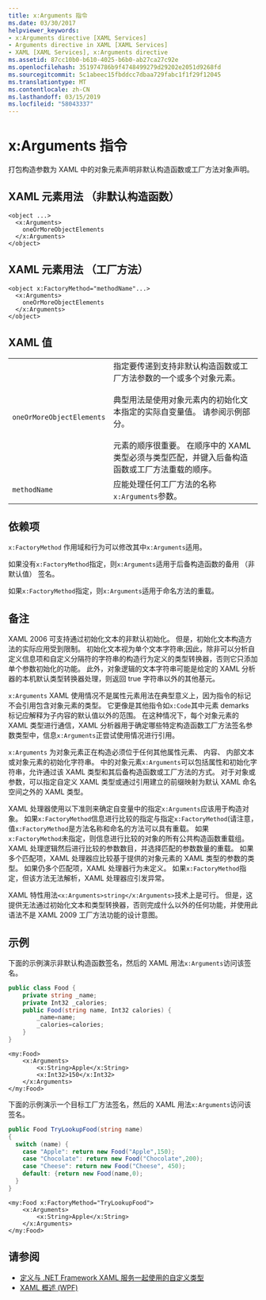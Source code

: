 ```yaml
---
title: x:Arguments 指令
ms.date: 03/30/2017
helpviewer_keywords:
- x:Arguments directive [XAML Services]
- Arguments directive in XAML [XAML Services]
- XAML [XAML Services], x:Arguments directive
ms.assetid: 87cc10b0-b610-4025-b6b0-ab27ca27c92e
ms.openlocfilehash: 351974786b9f4748499279d29202e2051d9268fd
ms.sourcegitcommit: 5c1abeec15fbddcc7dbaa729fabc1f1f29f12045
ms.translationtype: MT
ms.contentlocale: zh-CN
ms.lasthandoff: 03/15/2019
ms.locfileid: "58043337"
---
```

# <a name="xarguments-directive"></a>x:Arguments 指令
打包构造参数为 XAML 中的对象元素声明非默认构造函数或工厂方法对象声明。  
  
## <a name="xaml-element-usage-nondefault-constructor"></a>XAML 元素用法 （非默认构造函数）  
  
```  
<object ...>  
  <x:Arguments>  
    oneOrMoreObjectElements  
  </x:Arguments>  
</object>  
```  
  
## <a name="xaml-element-usage-factory-method"></a>XAML 元素用法 （工厂方法）  
  
```  
<object x:FactoryMethod="methodName"...>  
  <x:Arguments>  
    oneOrMoreObjectElements  
  </x:Arguments>  
</object>  
```  
  
## <a name="xaml-values"></a>XAML 值  
  
|||  
|-|-|  
|`oneOrMoreObjectElements`|指定要传递到支持非默认构造函数或工厂方法参数的一个或多个对象元素。<br /><br /> 典型用法是使用对象元素内的初始化文本指定的实际自变量值。 请参阅示例部分。<br /><br /> 元素的顺序很重要。 在顺序中的 XAML 类型必须与类型匹配，并键入后备构造函数或工厂方法重载的顺序。|  
|`methodName`|应能处理任何工厂方法的名称`x:Arguments`参数。|  
  
## <a name="dependencies"></a>依赖项  
 `x:FactoryMethod` 作用域和行为可以修改其中`x:Arguments`适用。  
  
 如果没有`x:FactoryMethod`指定，则`x:Arguments`适用于后备构造函数的备用 （非默认值） 签名。  
  
 如果`x:FactoryMethod`指定，则`x:Arguments`适用于命名方法的重载。  
  
## <a name="remarks"></a>备注  
 XAML 2006 可支持通过初始化文本的非默认初始化。 但是，初始化文本构造方法的实际应用受到限制。 初始化文本视为单个文本字符串;因此，除非可以分析自定义信息项和自定义分隔符的字符串的构造行为定义的类型转换器，否则它只添加单个参数初始化的功能。 此外，对象逻辑的文本字符串可能是给定的 XAML 分析器的本机默认类型转换器处理，则返回 true 字符串以外的其他基元。  
  
 `x:Arguments` XAML 使用情况不是属性元素用法在典型意义上，因为指令的标记不会引用包含对象元素的类型。 它更像是其他指令如`x:Code`其中元素 demarks 标记应解释为子内容的默认值以外的范围。 在这种情况下，每个对象元素的 XAML 类型进行通信，XAML 分析器用于确定哪些特定构造函数工厂方法签名参数类型中，信息`x:Arguments`正尝试使用情况进行引用。  
  
 `x:Arguments` 为对象元素正在构造必须位于任何其他属性元素、 内容、 内部文本或对象元素的初始化字符串。 中的对象元素`x:Arguments`可以包括属性和初始化字符串，允许通过该 XAML 类型和其后备构造函数或工厂方法的方式。 对于对象或参数，可以指定自定义 XAML 类型或通过引用建立的前缀映射为默认 XAML 命名空间之外的 XAML 类型。  
  
 XAML 处理器使用以下准则来确定自变量中的指定`x:Arguments`应该用于构造对象。 如果`x:FactoryMethod`信息进行比较的指定与指定`x:FactoryMethod`(请注意，值`x:FactoryMethod`是方法名称和命名的方法可以具有重载。 如果`x:FactoryMethod`未指定，则信息进行比较的对象的所有公共构造函数重载组。 XAML 处理逻辑然后进行比较的参数数目，并选择匹配的参数数量的重载。 如果多个匹配项，XAML 处理器应比较基于提供的对象元素的 XAML 类型的参数的类型。 如果仍多个匹配项，XAML 处理器行为未定义。 如果`x:FactoryMethod`指定，但该方法无法解析，XAML 处理器应引发异常。  
  
 XAML 特性用法`<x:Arguments>string</x:Arguments>`技术上是可行。 但是，这提供无法通过初始化文本和类型转换器，否则完成什么以外的任何功能，并使用此语法不是 XAML 2009 工厂方法功能的设计意图。  
  
## <a name="examples"></a>示例  
 下面的示例演示非默认构造函数签名，然后的 XAML 用法`x:Arguments`访问该签名。  
  
```csharp  
public class Food {  
    private string _name;  
    private Int32 _calories;  
    public Food(string name, Int32 calories) {  
        _name=name;  
        _calories=calories;  
    }  
}  
```  
  
```xaml  
<my:Food>  
    <x:Arguments>  
        <x:String>Apple</x:String>  
        <x:Int32>150</x:Int32>  
    </x:Arguments>  
</my:Food>  
```  
  
 下面的示例演示一个目标工厂方法签名，然后的 XAML 用法`x:Arguments`访问该签名。  
  
```csharp  
public Food TryLookupFood(string name)  
{  
  switch (name) {  
    case "Apple": return new Food("Apple",150);  
    case "Chocolate": return new Food("Chocolate",200);  
    case "Cheese": return new Food("Cheese", 450);  
    default: {return new Food(name,0);  
  }  
}  
```  
  
```xaml  
<my:Food x:FactoryMethod="TryLookupFood">  
    <x:Arguments>  
        <x:String>Apple</x:String>  
    </x:Arguments>  
</my:Food>  
```  
  
## <a name="see-also"></a>请参阅
- [定义与 .NET Framework XAML 服务一起使用的自定义类型](defining-custom-types-for-use-with-net-framework-xaml-services.md)
- [XAML 概述 (WPF)](../wpf/advanced/xaml-overview-wpf.md)
